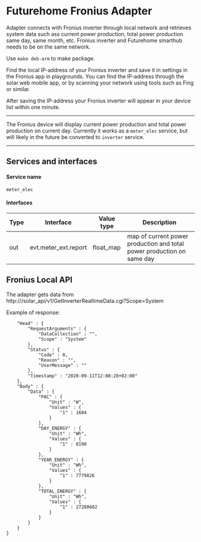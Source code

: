 
# Futurehome Fronius Adapter

Adapter connects with Fronius inverter through local network and retrieves system data such ass current power production, total power production same day, same month, etc. 
Fronius inverter and Futurehome smarthub needs to be on the same network. 

Use `make deb-arm` to make package. 

Find the local IP-address of your Fronius inverter and save it in settings in the Fronius app in playgrounds. You can find the IP-address through the solar.web mobile app, or by scanning your network using tools such as Fing or similar. 

After saving the IP-address your Fronius inverter will appear in your device list within one minute.

***

The Fronius device will display current power production and total power production on current day. Currently it works as a `meter_elec` service, but will likely in the future be converted to `inverter` service.

***

## Services and interfaces
#### Service name
`meter_elec`
#### Interfaces
Type | Interface               | Value type | Description
-----|-------------------------|------------|------------------
out   | evt.meter_ext.report     | float_map       | map of current power production and total power production on same day


## Fronius Local API
The adapter gets data from http://<fronius-ip>/solar_api/v1/GetInverterRealtimeData.cgi?Scope=System

Example of response:

```{
	"Head" : {
		"RequestArguments" : {
			"DataCollection" : "",
			"Scope" : "System"
		},
		"Status" : {
			"Code" : 0,
			"Reason" : "",
			"UserMessage" : ""
		},
		"Timestamp" : "2020-09-11T12:08:28+02:00"
	},
	"Body" : {
		"Data" : {
			"PAC" : {
				"Unit" : "W",
				"Values" : {
					"1" : 1604
				}
			},
			"DAY_ENERGY" : {
				"Unit" : "Wh",
				"Values" : {
					"1" : 8190
				}
			},
			"YEAR_ENERGY" : {
				"Unit" : "Wh",
				"Values" : {
					"1" : 7779826
				}
			},
			"TOTAL_ENERGY" : {
				"Unit" : "Wh",
				"Values" : {
					"1" : 27280602
				}
			}
		}
	}
}
